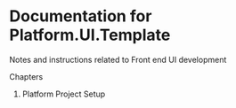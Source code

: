 # Documentation for Platform.UI.Template
Notes and instructions related to Front end UI development

Chapters
1. Platform Project Setup
